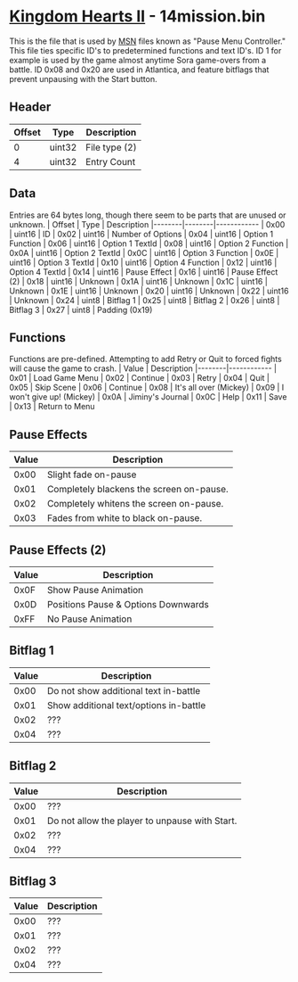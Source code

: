 # [Kingdom Hearts II](../../index.md) - 14mission.bin

This is the file that is used by [MSN](../../../../msn.md) files known as "Pause Menu Controller." This file ties specific ID's to predetermined functions and text ID's.
ID 1 for example is used by the game almost anytime Sora game-overs from a battle. ID 0x08 and 0x20 are used in Atlantica, and feature bitflags that prevent unpausing with the Start button.

## Header

| Offset | Type   | Description
|--------|--------|------------
| 0 	 | uint32 | File type (2)
| 4 	 | uint32 | Entry Count

## Data
Entries are 64 bytes long, though there seem to be parts that are unused or unknown.
| Offset | Type   | Description
|--------|--------|------------
| 0x00 	 | uint16 | ID 
| 0x02 	 | uint16 | Number of Options
| 0x04 	 | uint16 | Option 1 Function
| 0x06 	 | uint16 | Option 1 TextId
| 0x08 	 | uint16 | Option 2 Function
| 0x0A 	 | uint16 | Option 2 TextId
| 0x0C 	 | uint16 | Option 3 Function
| 0x0E 	 | uint16 | Option 3 TextId
| 0x10 	 | uint16 | Option 4 Function
| 0x12 	 | uint16 | Option 4 TextId
| 0x14 	 | uint16 | Pause Effect
| 0x16 	 | uint16 | Pause Effect (2)
| 0x18 	 | uint16 | Unknown
| 0x1A 	 | uint16 | Unknown
| 0x1C 	 | uint16 | Unknown
| 0x1E 	 | uint16 | Unknown
| 0x20 	 | uint16 | Unknown
| 0x22 	 | uint16 | Unknown
| 0x24   | uint8  | Bitflag 1
| 0x25   | uint8  | Bitflag 2
| 0x26   | uint8  | Bitflag 3
| 0x27   | uint8  | Padding (0x19)

## Functions
Functions are pre-defined.
Attempting to add Retry or Quit to forced fights will cause the game to crash.
| Value  | Description
|--------|------------
| 0x01 	 | Load Game Menu
| 0x02 	 | Continue
| 0x03 	 | Retry
| 0x04 	 | Quit
| 0x05 	 | Skip Scene
| 0x06 	 | Continue
| 0x08 	 | It's all over (Mickey)
| 0x09 	 | I won't give up! (Mickey)
| 0x0A 	 | Jiminy's Journal
| 0x0C 	 | Help
| 0x11 	 | Save
| 0x13 	 | Return to Menu

## Pause Effects
| Value  | Description
|--------|------------
| 0x00 	 | Slight fade on-pause
| 0x01 	 | Completely blackens the screen on-pause.
| 0x02 	 | Completely whitens the screen on-pause.
| 0x03 	 | Fades from white to black on-pause.

## Pause Effects (2)
| Value  | Description
|--------|------------
| 0x0F 	 | Show Pause Animation
| 0x0D 	 | Positions Pause & Options Downwards
| 0xFF 	 | No Pause Animation

## Bitflag 1
| Value  | Description
|--------|------------
| 0x00 	 | Do not show additional text in-battle
| 0x01 	 | Show additional text/options in-battle
| 0x02 	 | ???
| 0x04 	 | ???

## Bitflag 2
| Value  | Description
|--------|------------
| 0x00 	 | ???
| 0x01 	 | Do not allow the player to unpause with Start.
| 0x02 	 | ???
| 0x04 	 | ???

## Bitflag 3
| Value  | Description
|--------|------------
| 0x00 	 | ???
| 0x01 	 | ???
| 0x02 	 | ???
| 0x04 	 | ???


